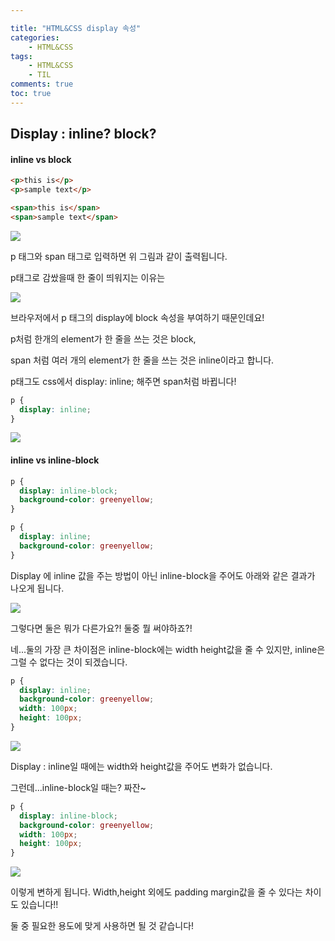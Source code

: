 ```yaml
---

title: "HTML&CSS display 속성"
categories:
    - HTML&CSS
tags:
    - HTML&CSS
    - TIL
comments: true
toc: true
---
```



## Display : inline? block?

#### inline vs block

```html
<p>this is</p>
<p>sample text</p>

<span>this is</span>
<span>sample text</span>
```

![](https://i.ibb.co/5FDFTn7/2020-10-20-2-20-41.png)

p 태그와 span 태그로 입력하면 위 그림과 같이 출력됩니다.

p태그로 감쌌을때 한 줄이 띄워지는 이유는 

![](https://i.ibb.co/MCPMVR6/2020-10-20-2-21-02.png)

브라우저에서 p 태그의 display에 block 속성을 부여하기 때문인데요!

p처럼 한개의 element가 한 줄을 쓰는 것은 block,

span 처럼 여러 개의 element가 한 줄을 쓰는 것은 inline이라고 합니다.

p태그도 css에서 display: inline; 해주면 span처럼 바뀝니다!

```css
p {
  display: inline;
}
```

![](https://i.ibb.co/HYftZR0/2020-10-20-3-21-24.png)

#### inline vs inline-block

```css
p {
  display: inline-block;
  background-color: greenyellow;
}
```

```css
p {
  display: inline;
  background-color: greenyellow;
}
```

Display 에 inline 값을 주는 방법이 아닌 inline-block을 주어도 아래와 같은 결과가 나오게 됩니다.

![](https://i.ibb.co/0ZnQP5X/2020-10-20-3-27-13.png)

그렇다면 둘은 뭐가 다른가요?! 둘중 뭘 써야하죠?!

네...둘의 가장 큰 차이점은 inline-block에는 width height값을 줄 수 있지만, inline은 그럴 수 없다는 것이 되겠습니다.

```css
p {
  display: inline;
  background-color: greenyellow;
  width: 100px;
  height: 100px;
}
```

![](https://i.ibb.co/0ZnQP5X/2020-10-20-3-27-13.png)

Display : inline일 때에는 width와 height값을 주어도 변화가 없습니다.

그런데...inline-block일 때는? 짜잔~

```css
p {
  display: inline-block;
  background-color: greenyellow;
  width: 100px;
  height: 100px;
}
```

![](https://i.ibb.co/YhThWLG/2020-10-20-3-34-22.png)

이렇게 변하게 됩니다. Width,height 외에도 padding margin값을 줄 수 있다는 차이도 있습니다!!

둘 중 필요한 용도에 맞게 사용하면 될 것 같습니다!



